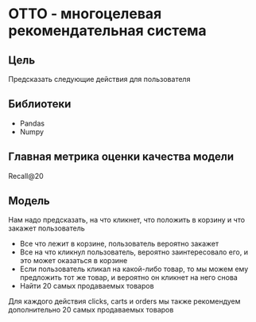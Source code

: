 # OTTO - многоцелевая рекомендательная система
## Цель  
Предсказать следующие действия для пользователя
## Библиотеки  
- Pandas
- Numpy
## Главная метрика оценки качества модели  
Recall@20
## Модель  
Нам надо предсказать, на что кликнет, что положить в корзину и что закажет пользователь
- Все что лежит в корзине, пользователь вероятно закажет
- Все на что кликнул пользователь, вероятно заинтересовало его, и это может оказаться в корзине
- Если пользователь кликал на какой-либо товар, то мы можем ему предложить тот же товар, и вероятно он кликнет на него снова
- Найти 20 самых продаваемых товаров
  
Для каждого действия clicks, carts и orders мы также рекомендуем дополнительно 20 самых продаваемых товаров
